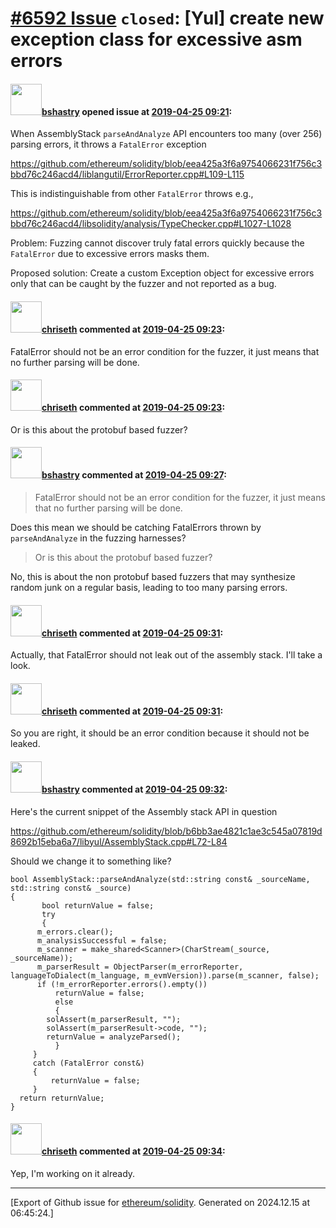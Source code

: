 # [\#6592 Issue](https://github.com/ethereum/solidity/issues/6592) `closed`: [Yul] create new exception class for excessive asm errors

#### <img src="https://avatars.githubusercontent.com/u/2388185?v=4" width="50">[bshastry](https://github.com/bshastry) opened issue at [2019-04-25 09:21](https://github.com/ethereum/solidity/issues/6592):

When AssemblyStack `parseAndAnalyze` API encounters too many (over 256) parsing errors, it throws a `FatalError` exception

https://github.com/ethereum/solidity/blob/eea425a3f6a9754066231f756c3bbd76c246acd4/liblangutil/ErrorReporter.cpp#L109-L115

This is indistinguishable from other `FatalError` throws e.g.,

https://github.com/ethereum/solidity/blob/eea425a3f6a9754066231f756c3bbd76c246acd4/libsolidity/analysis/TypeChecker.cpp#L1027-L1028

Problem: Fuzzing cannot discover truly fatal errors quickly because the `FatalError` due to excessive errors masks them.

Proposed solution: Create a custom Exception object for excessive errors only that can be caught by the fuzzer and not reported as a bug.

#### <img src="https://avatars.githubusercontent.com/u/9073706?v=4" width="50">[chriseth](https://github.com/chriseth) commented at [2019-04-25 09:23](https://github.com/ethereum/solidity/issues/6592#issuecomment-486589901):

FatalError should not be an error condition for the fuzzer, it just means that no further parsing will be done.

#### <img src="https://avatars.githubusercontent.com/u/9073706?v=4" width="50">[chriseth](https://github.com/chriseth) commented at [2019-04-25 09:23](https://github.com/ethereum/solidity/issues/6592#issuecomment-486590078):

Or is this about the protobuf based fuzzer?

#### <img src="https://avatars.githubusercontent.com/u/2388185?v=4" width="50">[bshastry](https://github.com/bshastry) commented at [2019-04-25 09:27](https://github.com/ethereum/solidity/issues/6592#issuecomment-486597474):

> FatalError should not be an error condition for the fuzzer, it just means that no further parsing will be done.

Does this mean we should be catching FatalErrors thrown by `parseAndAnalyze` in the fuzzing harnesses?

> Or is this about the protobuf based fuzzer?

No, this is about the non protobuf based fuzzers that may synthesize random junk on a regular basis, leading to too many parsing errors.

#### <img src="https://avatars.githubusercontent.com/u/9073706?v=4" width="50">[chriseth](https://github.com/chriseth) commented at [2019-04-25 09:31](https://github.com/ethereum/solidity/issues/6592#issuecomment-486599013):

Actually, that FatalError should not leak out of the assembly stack. I'll take a look.

#### <img src="https://avatars.githubusercontent.com/u/9073706?v=4" width="50">[chriseth](https://github.com/chriseth) commented at [2019-04-25 09:31](https://github.com/ethereum/solidity/issues/6592#issuecomment-486599092):

So you are right, it should be an error condition because it should not be leaked.

#### <img src="https://avatars.githubusercontent.com/u/2388185?v=4" width="50">[bshastry](https://github.com/bshastry) commented at [2019-04-25 09:32](https://github.com/ethereum/solidity/issues/6592#issuecomment-486599432):

Here's the current snippet of the Assembly stack API in question

https://github.com/ethereum/solidity/blob/b6bb3ae4821c1ae3c545a07819d8692b15eba6a7/libyul/AssemblyStack.cpp#L72-L84

Should we change it to something like?

```
bool AssemblyStack::parseAndAnalyze(std::string const& _sourceName, std::string const& _source)
{
       bool returnValue = false;
       try
       {
	  m_errors.clear();
   	  m_analysisSuccessful = false;
	  m_scanner = make_shared<Scanner>(CharStream(_source, _sourceName));
	  m_parserResult = ObjectParser(m_errorReporter, languageToDialect(m_language, m_evmVersion)).parse(m_scanner, false);
  	  if (!m_errorReporter.errors().empty())
	  	  returnValue = false;
          else
          {
	    solAssert(m_parserResult, "");
	    solAssert(m_parserResult->code, "");
	    returnValue = analyzeParsed();
          }
     }
     catch (FatalError const&)
     {
         returnValue = false;
     }
  return returnValue;
}
```

#### <img src="https://avatars.githubusercontent.com/u/9073706?v=4" width="50">[chriseth](https://github.com/chriseth) commented at [2019-04-25 09:34](https://github.com/ethereum/solidity/issues/6592#issuecomment-486599875):

Yep, I'm working on it already.


-------------------------------------------------------------------------------



[Export of Github issue for [ethereum/solidity](https://github.com/ethereum/solidity). Generated on 2024.12.15 at 06:45:24.]
